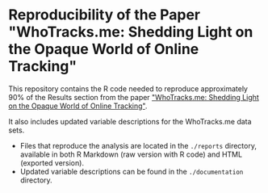 # Reproducibility of the Paper "WhoTracks.me: Shedding Light on the Opaque World of Online Tracking"

This repository contains the R code needed to reproduce approximately 90% of the Results section from the paper ["WhoTracks.me: Shedding Light on the Opaque World of Online Tracking"](https://arxiv.org/abs/1804.08959).

It also includes updated variable descriptions for the WhoTracks.me data sets.

- Files that reproduce the analysis are located in the `./reports` directory, available in both R Markdown (raw version with R code) and HTML (exported version).
- Updated variable descriptions can be found in the `./documentation` directory.

